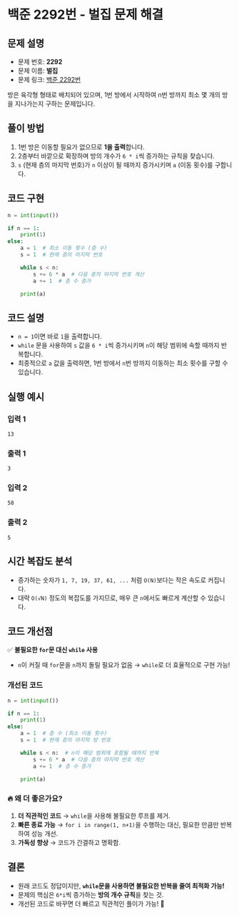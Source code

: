 # 백준 2292번 - 벌집 문제 해결

## 문제 설명
- 문제 번호: **2292**
- 문제 이름: **벌집**
- 문제 링크: [백준 2292번](https://www.acmicpc.net/problem/2292)

방은 육각형 형태로 배치되어 있으며, 1번 방에서 시작하여 n번 방까지 최소 몇 개의 방을 지나가는지 구하는 문제입니다.

## 풀이 방법
1. 1번 방은 이동할 필요가 없으므로 **1을 출력**합니다.
2. 2층부터 바깥으로 확장하며 방의 개수가 `6 * i`씩 증가하는 규칙을 찾습니다.
3. `s` (현재 층의 마지막 번호)가 `n` 이상이 될 때까지 증가시키며 `a` (이동 횟수)를 구합니다.

## 코드 구현
```python
n = int(input())

if n == 1:
    print(1)
else:
    a = 1  # 최소 이동 횟수 (층 수)
    s = 1  # 현재 층의 마지막 번호

    while s < n:
        s += 6 * a  # 다음 층의 마지막 번호 계산
        a += 1  # 층 수 증가

    print(a)
```

## 코드 설명
- `n = 1`이면 바로 `1`을 출력합니다.
- `while` 문을 사용하여 `s` 값을 `6 * i`씩 증가시키며 `n`이 해당 범위에 속할 때까지 반복합니다.
- 최종적으로 `a` 값을 출력하면, 1번 방에서 `n`번 방까지 이동하는 최소 횟수를 구할 수 있습니다.

## 실행 예시
### 입력 1
```
13
```
### 출력 1
```
3
```
### 입력 2
```
58
```
### 출력 2
```
5
```

## 시간 복잡도 분석
- 증가하는 숫자가 `1, 7, 19, 37, 61, ...` 처럼 `O(N)`보다는 작은 속도로 커집니다.
- 대략 `O(√N)` 정도의 복잡도를 가지므로, 매우 큰 `n`에서도 빠르게 계산할 수 있습니다.

## 코드 개선점
✅ **불필요한 `for`문 대신 `while` 사용**  
- `n`이 커질 때 `for`문을 `n`까지 돌릴 필요가 없음 → `while`로 더 효율적으로 구현 가능!  

### 개선된 코드
```python
n = int(input())

if n == 1:
    print(1)
else:
    a = 1  # 층 수 (최소 이동 횟수)
    s = 1  # 현재 층의 마지막 방 번호

    while s < n:  # n이 해당 범위에 포함될 때까지 반복
        s += 6 * a  # 다음 층의 마지막 번호 계산
        a += 1  # 층 수 증가

    print(a)
```

### 🔥 **왜 더 좋은가요?**
1. **더 직관적인 코드** → `while`을 사용해 불필요한 루프를 제거.
2. **빠른 종료 가능** → `for i in range(1, n+1)`을 수행하는 대신, 필요한 만큼만 반복하여 성능 개선.
3. **가독성 향상** → 코드가 간결하고 명확함.

## 결론
- 원래 코드도 정답이지만, **`while`문을 사용하면 불필요한 반복을 줄여 최적화 가능!**
- 문제의 핵심은 `6*i`씩 증가하는 **방의 개수 규칙**을 찾는 것.
- 개선된 코드로 바꾸면 더 빠르고 직관적인 풀이가 가능! 🚀

